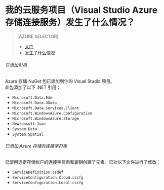 <properties
    pageTitle="我的云服务项目发生了什么情况？| Windows Azure | Visual Studio 连接服务"
	description="介绍使用 Visual Studio 连接服务连接到 Azure 存储帐户后云服务项目中会发生什么情况"
    services="storage"
	documentationCenter=""
	authors="patshea123"
	manager="douge"
	editor="tglee"/>

<tags
	ms.service="storage"
	ms.date="09/03/2015"
	wacn.date="10/17/2015"/>

# 我的云服务项目（Visual Studio Azure 存储连接服务）发生了什么情况？

> [AZURE.SELECTOR]
> - [入门](/documentation/articles/vs-storage-cloud-services-getting-started-blobs)
> - [发生了什么情况](/documentation/articles/vs-storage-cloud-services-what-happened)


###### 已添加引用

Azure 存储 NuGet 包已添加到你的 Visual Studio 项目。  
此包添加了以下 .NET 引用：

-   `Microsoft.Data.Edm`
-   `Microsoft.Data.OData`
-   `Microsoft.Data.Services.Client`
-   `Microsoft.WindowsAzure.Configuration`
-   `Microsoft.WindowsAzure.Storage`
-   `Newtonsoft.Json`
-   `System.Data`
-   `System.Spatial`

###### 已添加 Azure 存储的连接字符串

已使用选定存储帐户的连接字符串和密钥创建了元素。已对以下文件进行了修改：

-   `ServiceDefinition.csdef`
-   `ServiceConfiguration.Cloud.cscfg`
-   `ServiceConfiguration.Local.cscfg`

<!---HONumber=74-->